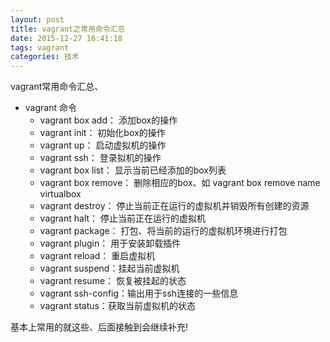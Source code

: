 ```yaml
---
layout: post
title: vagrant之常用命令汇总
date: 2015-12-27 16:41:18
tags: vagrant
categories: 技术
---
```

vagrant常用命令汇总、<!-- more -->

* vagrant 命令
	* vagrant box add： 添加box的操作
	* vagrant init： 初始化box的操作
	* vagrant up： 启动虚拟机的操作
	* vagrant ssh： 登录拟机的操作
	* vagrant box list： 显示当前已经添加的box列表
	* vagrant box remove： 删除相应的box、如 vagrant box remove name virtualbox
	* vagrant destroy： 停止当前正在运行的虚拟机并销毁所有创建的资源
	* vagrant halt： 停止当前正在运行的虚拟机
	* vagrant package： 打包、将当前的运行的虚拟机环境进行打包
	* vagrant plugin： 用于安装卸载插件
	* vagrant reload： 重启虚拟机
	* vagrant suspend：挂起当前虚拟机
	* vagrant resume： 恢复被挂起的状态
	* vagrant ssh-config：输出用于ssh连接的一些信息
	* vagrant status：获取当前虚拟机的状态

基本上常用的就这些、后面接触到会继续补充!



